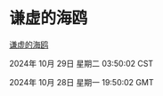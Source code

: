 # 谦虚的海鸥
[谦虚的海鸥](http://219.139.197.74:56308/qxdho/course/base/hotlink/index.php)

2024年 10月 29日 星期二 03:50:02 CST

2024年 10月 28日 星期一 19:50:02 GMT
